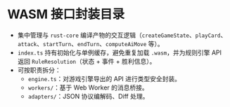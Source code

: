 # WASM 接口封装目录

- 集中管理与 `rust-core` 编译产物的交互逻辑（`createGameState`、`playCard`、`attack`、`startTurn`、`endTurn`、`computeAiMove` 等）。
- `index.ts` 持有初始化与单例缓存，避免重复加载 `.wasm`，并为规则引擎 API 返回 `RuleResolution`（状态 + 事件 + 胜利信息）。
- 可按职责拆分：
  - `engine.ts`：对游戏引擎导出的 API 进行类型安全封装。
  - `workers/`：基于 Web Worker 的消息桥接。
  - `adapters/`：JSON 协议编解码、Diff 处理。
